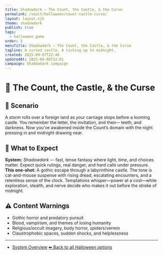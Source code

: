 ```yaml
---
title: Shadowdark — The Count, the Castle, & the Curse
permalink: /vault/halloween/count-castle-curse/
layout: layout.njk
theme: shadowdark
publish: true
tags:
  - halloween_game
order: 5
menuTitle: Shadowdark — The Count, the Castle, & the Curse
tagline: A cursed castle. A ticking up to midnight.
created: 2025-09-07T22:40
updatedAt: 2025-09-08T22:01
campaign: Shadowdark campaign
---
```


# 🦇 The Count, the Castle, & the Curse

## 👻 Scenario
A storm rolls over a foreign land as your carriage stops before a looming castle. You remember the letter, the invitation, and then— teeth, and darkness. Now you’ve awakened inside the Count’s domain with the night pressing in and midnight drawing near.

## 🧰 What to Expect
**System:** *Shadowdark* — fast, tense fantasy where light, time, and choices matter. Expect quick rulings, real danger, and hard calls under pressure.  
**This one-shot:** A gothic escape through a labyrinthine castle. The tone is cat-and-mouse suspense with rising dread, escalating encounters, and a relentless sense of the clock. Temptations whisper—power at a cost—while exploration, stealth, and nerve decide who makes it out before the stroke of midnight.

## ⚠️ Content Warnings
- Gothic horror and predatory pursuit  
- Blood, vampirism, and themes of losing humanity  
- Religious/occult imagery, body horror, spiders/vermin  
- Claustrophobic spaces, sudden shocks, and helplessness

---
- [System Overview](/vault/campaigns/shadowdark/general/shadowdark_summary/)
[⬅ Back to all Halloween options](/vault/halloween/)